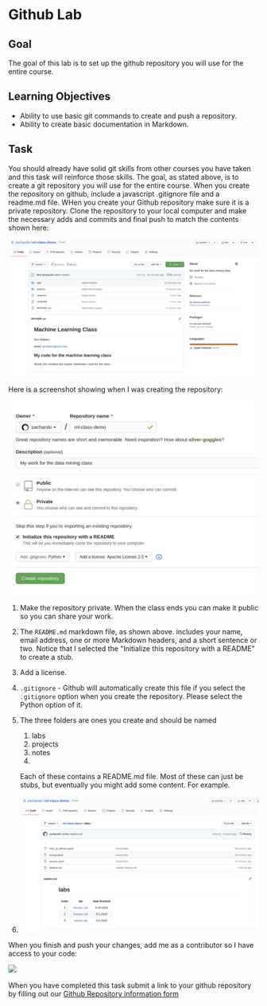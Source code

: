 # Github Lab

 

## Goal

The goal of this lab is to set up the github repository you will use for the entire course. 

## Learning Objectives

* Ability to use basic git commands to create and push a repository. 
* Ability to create basic documentation in Markdown. 



## Task

You should already have solid git skills from other courses you have taken and this task will reinforce those skills. The goal, as stated above, is to create a git repository you will use for the entire course. When you create the repository on github, include a javascript .gitignore file and a readme.md file. WHen you create your Github repository make sure it is a private repository. Clone the repository to your local computer and make the necessary adds and commits and final push to match the contents shown here:

![](../labs/pics/mlgit2.png)

Here is a screenshot showing when I was creating the repository:



![](../labs/pics/mlgit1.png)


1. Make the repository private. When the class ends you can make it public so you can share your work.

2. The `README.md` markdown file, as shown above. includes your name, email address, one or more Markdown headers, and a short sentence or two.  Notice that I selected the "Initialize this repository with a README" to create a stub.

3. Add a license.

4. `.gitignore` - Github will automatically create this file if you select  the  `.gitignore` option when you create the repository. Please select the Python option of it.

5. The three folders are ones you create and should be named

   1. labs
   2. projects
   3. notes
   4. 

   Each of these contains a README.md file. Most of these can just be stubs, but eventually you might add some content. For example.

6. ![](../labs/pics/mlgit3.png)







When you finish and push your changes, add me as a contributor so I have access to your code:



![](http://zacharski.org/files/courses/cs350/github3.png)



When you have completed this task submit a link to your github repository by filling out our [Github Repository information form](https://forms.gle/rvpn4rui6xYhuT3L9)

